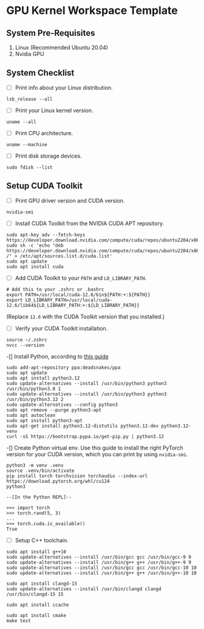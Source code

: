 # GPU Kernel Workspace Template

## System Pre-Requisites

1. Linux (Recommended Ubuntu 20.04)
2. Nvidia GPU

## System Checklist

- [ ] Print info about your Linux distribution.

```
lsb_release --all
```

- [ ] Print your Linux kernel version.

```
uname --all
```

- [ ] Print CPU architecture.

```
uname --machine
```

- [ ] Print disk storage devices.

```
sudo fdisk --list
```

## Setup CUDA Toolkit

- [ ] Print GPU driver version and CUDA version.

```
nvidia-smi
```

- [ ] Install CUDA Toolkit from the NVIDIA CUDA APT repository.

```
sudo apt-key adv --fetch-keys https://developer.download.nvidia.com/compute/cuda/repos/ubuntu2204/x86_64/3bf863cc.pub
sudo sh -c 'echo "deb https://developer.download.nvidia.com/compute/cuda/repos/ubuntu2204/x86_64/ /" > /etc/apt/sources.list.d/cuda.list'
sudo apt update
sudo apt install cuda
```

- [ ] Add CUDA Toolkit to your `PATH` and `LD_LIBRARY_PATH`.

```
# Add this to your .zshrc or .bashrc
export PATH=/usr/local/cuda-12.6/bin${PATH:+:${PATH}}
export LD_LIBRARY_PATH=/usr/local/cuda-12.6/lib64${LD_LIBRARY_PATH:+:${LD_LIBRARY_PATH}}
```

(Replace `12.6` with the CUDA Toolkit version that you installed.)

- [ ] Verify your CUDA Toolkit installation.

```
source ~/.zshrc
nvcc --version
```

-[] Install Python, according to [this guide](https://hackersandslackers.com/multiple-python-versions-ubuntu-20-04/)

```
sudo add-apt-repository ppa:deadsnakes/ppa
sudo apt update
sudo apt install python3.12
sudo update-alternatives --install /usr/bin/python3 python3 /usr/bin/python3.8 1
sudo update-alternatives --install /usr/bin/python3 python3 /usr/bin/python3.12 2
sudo update-alternatives --config python3
sudo apt remove --purge python3-apt
sudo apt autoclean
sudo apt install python3-apt
sudo apt-get install python3.12-distutils python3.12-dev python3.12-venv
curl -sS https://bootstrap.pypa.io/get-pip.py | python3.12
```

-[] Create Python virtual env. Use this guide to install the right PyTorch version for your CUDA version, which you can print by using `nvidia-smi`.

```
python3 -m venv .venv
source .venv/bin/activate
pip install torch torchvision torchaudio --index-url https://download.pytorch.org/whl/cu124
python3

--[In the Python REPL]--

>>> import torch
>>> torch.rand(5, 3)
...
>>> torch.cuda.is_available()
True
```

- [ ] Setup C++ toolchain.

```
sudo apt install g++10
sudo update-alternatives --install /usr/bin/gcc gcc /usr/bin/gcc-9 9
sudo update-alternatives --install /usr/bin/g++ g++ /usr/bin/g++-9 9
sudo update-alternatives --install /usr/bin/gcc gcc /usr/bin/gcc-10 10
sudo update-alternatives --install /usr/bin/g++ g++ /usr/bin/g++-10 10

sudo apt install clangd-15
sudo update-alternatives --install /usr/bin/clangd clangd /usr/bin/clangd-15 15

sudo apt install ccache

sudo apt install cmake
make test
```

